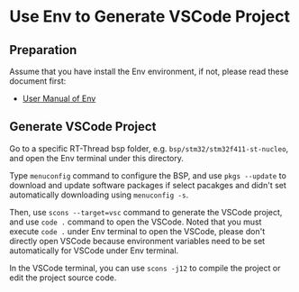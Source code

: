 # Use Env to Generate VSCode Project

## Preparation

Assume that you have install the Env environment, if not, please read these document first:

- [User Manual of Env](env.md)

## Generate VSCode Project

Go to a specific RT-Thread bsp folder, e.g. `bsp/stm32/stm32f411-st-nucleo`, and open the Env terminal under this directory.

Type `menuconfig` command to configure the BSP, and use `pkgs --update` to download and update software packages if select pacakges and didn't set automatically downloading using `menuconfig -s`.

Then, use `scons --target=vsc` command to generate the VSCode project, and use `code .` command to open the VSCode. Noted that you must execute `code .` under Env terminal to open the VSCode, please don't directly open VSCode because environment variables need to be set automatically for VSCode under Env terminal.

In the VSCode terminal, you can use `scons -j12` to compile the project or edit the project source code.
